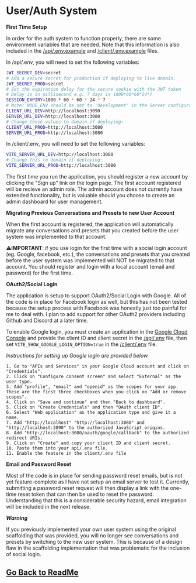 ﻿# User/Auth System

**First Time Setup**

In order for the auth system to function properly, there are some environment variables that are needed. Note that this information is also included in the [/api/.env.example](https://github.com/danny-avila/chatgpt-clone/blob/main/api/.env.example) and [/client/.env.example](https://github.com/danny-avila/chatgpt-clone/blob/main/client/.env.example) files.

In /api/.env, you will need to set the following variables:
```bash
JWT_SECRET_DEV=secret
# Add a secure secret for production if deploying to live domain.
JWT_SECRET_PROD=secret
# Set the expiration delay for the secure cookie with the JWT token
# Delay is in millisecond e.g. 7 days is 1000*60*60*24*7
SESSION_EXPIRY=1000 * 60 * 60 * 24 * 7
# Note: NODE_ENV should be set to 'development' in the Server configuration section if you want to run in dev mode
CLIENT_URL_DEV=http://localhost:3090
SERVER_URL_DEV=http://localhost:3080
# Change these values to domain if deploying:
CLIENT_URL_PROD=http://localhost:3080
SERVER_URL_PROD=http://localhost:3080
```

In /client/.env, you will need to set the following variables:
```bash
VITE_SERVER_URL_DEV=http://localhost:3080
# Change this to domain if deploying:
VITE_SERVER_URL_PROD=http://localhost:3080
```

The first time you run the application, you should register a new account by clicking the "Sign up" link on the login page. The first account registered will be recieve an admin role. The admin account does not currently have extended functionality, but is valuable should you choose to create an admin dashboard for user management. 

**Migrating Previous Conversations and Presets to new User Account**

When the first account is registered, the application will automatically migrate any conversations and presets that you created before the user system was implemented to that account. 

⚠️**IMPORTANT**: if you use login for the first time with a social login account (eg. Google, facebook, etc.), the conversations and presets that you created before the user system was implemented will NOT be migrated to that account. You should register and login with a local account (email and password) for the first time. 

**OAuth2/Social Login**

The application is setup to support OAuth2/Social Login with Google. All of the code is in place for Facebook login as well, but this has not been tested because the setup process with Facebook was honestly just too painful for me to deal with. I plan to add support for other OAuth2 providers including Github and Discord at a later time.

To enable Google login, you must create an application in the [Google Cloud Console](https://cloud.google.com) and provide the client ID and client secret in the [/api/.env](https://github.com/danny-avila/chatgpt-clone/blob/main/api/.env.example) file, then set `VITE_SHOW_GOOGLE_LOGIN_OPTION=true` in the [/client/.env](https://github.com/danny-avila/chatgpt-clone/blob/main/client/.env.example) file. 

*Instructions for setting up Google login are provided below.*
```
1. Go to "APIs and Services" in your Google Cloud account and click on "Credentials".
2. Click on "Configure consent screen" and select "External" as the user type.
3. Add "profile", "email" and "openid" as the scopes for your app. These are the first three checkboxes when you click on "Add or remove scopes".
4. Click on "Save and continue" and then "Back to dashboard".
5. Click on "Create Credentials" and then "OAuth client ID".
6. Select "Web application" as the application type and give it a name.
7. Add "http://localhost" "http://localhost:3080" and "http://localhost:3090" to the authorized JavaScript origins.
8. Add "http://localhost:3080/oauth/google/callback" to the authorized redirect URIs.
9. Click on "Create" and copy your client ID and client secret.
10. Paste them into your api/.env file.
11. Enable the feature in the client/.env file
```

**Email and Password Reset** 

Most of the code is in place for sending password reset emails, but is not yet feature-complete as I have not setup an email server to test it. Currently, submitting a password reset request will then display a link with the one-time reset token that can then be used to reset the password. Understanding that this is a considerable security hazard, email integration will be included in the next release.

***Warning***

If you previously implemented your own user system using the original scaffolding that was provided, you will no longer see conversations and presets by switching to the new user system. This is because of a design flaw in the scaffolding implementation that was problematic for the inclusion of social login.

##

## [Go Back to ReadMe](README.md)
